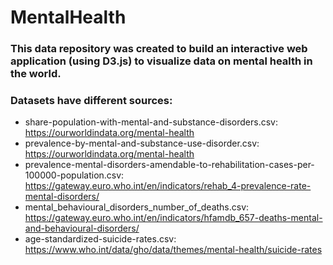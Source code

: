 # MentalHealth

### This data repository was created to build an interactive web application (using D3.js) to visualize data on mental health in the world.
### Datasets have different sources: 
- share-population-with-mental-and-substance-disorders.csv: https://ourworldindata.org/mental-health
- prevalence-by-mental-and-substance-use-disorder.csv: https://ourworldindata.org/mental-health
- prevalence-mental-disorders-amendable-to-rehabilitation-cases-per-100000-population.csv: https://gateway.euro.who.int/en/indicators/rehab_4-prevalence-rate-mental-disorders/
- mental_behavioural_disorders_number_of_deaths.csv: https://gateway.euro.who.int/en/indicators/hfamdb_657-deaths-mental-and-behavioural-disorders/
- age-standardized-suicide-rates.csv: https://www.who.int/data/gho/data/themes/mental-health/suicide-rates





